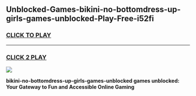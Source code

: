 
## Unblocked-Games-bikini-no-bottomdress-up-girls-games-unblocked-Play-Free-i52fi
<h3>
<a href="https://premium76.site?title=bikini-no-bottomdress-up-girls-games-unblocked&ref=10A">CLICK TO PLAY</a></h3>
<hr>

<h3>
<a href="https://premium76.site?title=bikini-no-bottomdress-up-girls-games-unblocked&ref=10A">CLICK 2 PLAY</a>
  
</h3>

<a href="https://premium76.site?title=bikini-no-bottomdress-up-girls-games-unblocked&ref=10A"><img src="https://clearcache.store/games.png"></a>


**bikini-no-bottomdress-up-girls-games-unblocked games unblocked: Your Gateway to Fun and Accessible Online Gaming**
